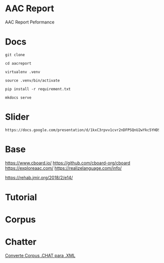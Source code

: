 # AAC Report
AAC Report Peformance

# Docs

    git clone 

    cd aacreport

    virtualenv .venv

    source .venv/bin/activate

    pip install -r requirement.txt

    mkdocs serve

# Slider

    https://docs.google.com/presentation/d/1kxC3rpvv1cvr2nDFPSQnU2wYkc5YHDSuDrw3BKVvtHs/edit#slide=id.p

# Base

https://www.cboard.io/
https://github.com/cboard-org/cboard
https://exploreaac.com/
https://realizelanguage.com/info/

https://rehab.jmir.org/2018/2/e14/

# Tutorial
[](http://www.nltk.org/howto/childes.html)
[](http://www.nltk.org/_modules/nltk/corpus/reader/childes.html)
[](http://www.hum.uu.nl/medewerkers/a.dimitriadis/courses/data2012/use-childes.py)
[](http://ling-blogs.bu.edu/lx390f16/class-4c/#1)
[](http://ling-blogs.bu.edu/lx390f16/)
[](http://ling-blogs.bu.edu/lx390f17/standoff-annotation-xml-and-more-childes)
 
# Corpus
[](https://childes.talkbank.org/access)
[](https://childes.talkbank.org/data-xml/Biling)
 
# Chatter
[Converte Corpus .CHAT para .XML](https://talkbank.org/software/chatter.html)